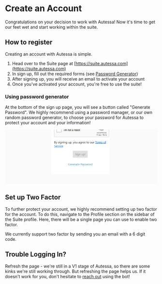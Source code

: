 # Create an Account
Congratulations on your decision to work with Autessa! Now it's time to get our feet wet and start working within the suite.

## How to register
Creating an account with Autessa is simple. 

1) Head over to the Suite page at [https://suite.autessa.com](https://suite.autessa.com)
2) In sign up, fill out the required forms (see [Password Generator](#using-password-generator))
3) After signing up, you will receive an email to activate your account
4) Once you've activated your account, you're free to use the suite!

### Using password generator
At the bottom of the sign up page, you will see a button called "Generate Password". We highly recommend using a password manager, or our own random password generator, to choose your password for Autessa to protect your account and your information!
<div class="embimage">
    <img src="../../assets/sign_up.png">
</div>

## Set up Two Factor
To further protect your account, we highly recommend setting up two factor for the account. To do this, navigate to the Profile section on the sidebar of the Suite profile. Here, there will be a single page you can use to enable two factor. 

We currently support two factor by sending you an email with a 6 digit code. 

## Trouble Logging In?
Refresh the page - we're still in a V1 stage of Autessa, so there are some kinks we're still working through. But refreshing the page helps us. If it doesn't work for you, don't hesitate to [reach out](https://autessa.com/contact-us) using the bot!
